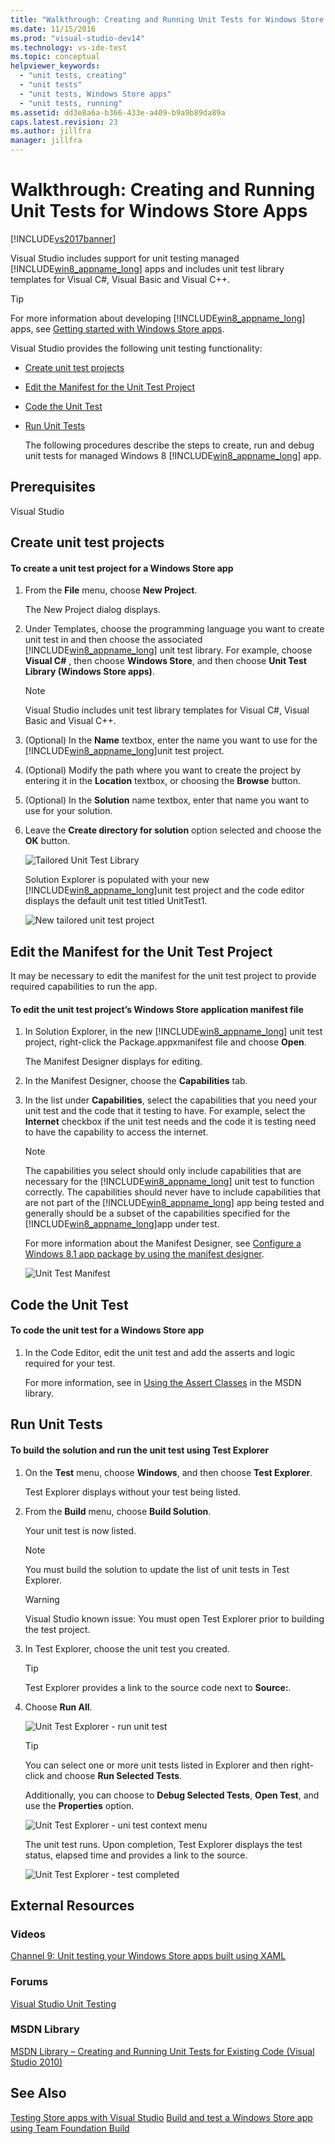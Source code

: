 ```yaml
---
title: "Walkthrough: Creating and Running Unit Tests for Windows Store Apps | Microsoft Docs"
ms.date: 11/15/2016
ms.prod: "visual-studio-dev14"
ms.technology: vs-ide-test
ms.topic: conceptual
helpviewer_keywords:
  - "unit tests, creating"
  - "unit tests"
  - "unit tests, Windows Store apps"
  - "unit tests, running"
ms.assetid: dd3e8a6a-b366-433e-a409-b9a9b89da89a
caps.latest.revision: 23
ms.author: jillfra
manager: jillfra
---
```

# Walkthrough: Creating and Running Unit Tests for Windows Store Apps
[!INCLUDE[vs2017banner](../includes/vs2017banner.md)]

Visual Studio includes support for unit testing managed [!INCLUDE[win8_appname_long](../includes/win8-appname-long-md.md)] apps and includes unit test library templates for Visual C#, Visual Basic and Visual C++.

> [!TIP]
> For more information about developing [!INCLUDE[win8_appname_long](../includes/win8-appname-long-md.md)] apps, see [Getting started with Windows Store apps](https://go.microsoft.com/fwlink/?LinkID=241410).

 Visual Studio provides the following unit testing functionality:

- [Create unit test projects](#CreateAndRunUnitTestWin8Tailored_Create)

- [Edit the Manifest for the Unit Test Project](#CreateAndRunUnitTestWin8Tailored_Manifest)

- [Code the Unit Test](#CreateAndRunUnitTestWin8Tailored_Code)

- [Run Unit Tests](#CreateAndRunUnitTestWin8Tailored_Run)

  The following procedures describe the steps to create, run and debug unit tests for managed Windows 8 [!INCLUDE[win8_appname_long](../includes/win8-appname-long-md.md)] app.

## Prerequisites
 Visual Studio

## <a name="CreateAndRunUnitTestWin8Tailored_Create"></a> Create unit test projects

#### To create a unit test project for a Windows Store app

1. From the **File** menu, choose **New Project**.

     The New Project dialog displays.

2. Under Templates, choose the programming language you want to create unit test in and then choose the associated [!INCLUDE[win8_appname_long](../includes/win8-appname-long-md.md)] unit test library. For example, choose **Visual C#** , then choose **Windows Store**, and then choose **Unit Test Library (Windows Store apps)**.

    > [!NOTE]
    > Visual Studio includes unit test library templates for Visual C#, Visual Basic and Visual C++.

3. (Optional) In the **Name** textbox, enter the name you want to use for the [!INCLUDE[win8_appname_long](../includes/win8-appname-long-md.md)]unit test project.

4. (Optional) Modify the path where you want to create the project by entering it in the **Location** textbox, or choosing the **Browse** button.

5. (Optional) In the **Solution** name textbox, enter that name you want to use for your solution.

6. Leave the **Create directory for solution** option selected and choose the **OK** button.

     ![Tailored Unit Test Library](../test/media/unit-test-win8-1.png "Unit_Test_Win8_1")

     Solution Explorer is populated with your new [!INCLUDE[win8_appname_long](../includes/win8-appname-long-md.md)]unit test project and the code editor displays the default unit test titled UnitTest1.

     ![New tailored unit test project](../test/media/unit-test-win8-unittestexplorer-newprojectcreated.png "Unit_Test_Win8_UnitTestExplorer_NewProjectCreated")

## <a name="CreateAndRunUnitTestWin8Tailored_Manifest"></a> Edit the Manifest for the Unit Test Project
 It may be necessary to edit the manifest for the unit test project to provide required capabilities to run the app.

#### To edit the unit test project’s Windows Store application manifest file

1. In Solution Explorer, in the new [!INCLUDE[win8_appname_long](../includes/win8-appname-long-md.md)] unit test project, right-click the Package.appxmanifest file and choose **Open**.

     The Manifest Designer displays for editing.

2. In the Manifest Designer, choose the **Capabilities** tab.

3. In the list under **Capabilities**, select the capabilities that you need your unit test and the code that it testing to have. For example, select the **Internet** checkbox if the unit test needs and the code it is testing need to have the capability to access the internet.

    > [!NOTE]
    > The capabilities you select should only include capabilities that are necessary for the [!INCLUDE[win8_appname_long](../includes/win8-appname-long-md.md)] unit test to function correctly. The capabilities should never have to include capabilities that are not part of the [!INCLUDE[win8_appname_long](../includes/win8-appname-long-md.md)] app being tested and generally should be a subset of the capabilities specified for the [!INCLUDE[win8_appname_long](../includes/win8-appname-long-md.md)]app under test.

     For more information about the Manifest Designer, see [Configure a Windows 8.1 app package by using the manifest designer](https://msdn.microsoft.com/library/24c58b7f-9c6d-41c3-b385-c1e8497d5b2d).

     ![Unit Test Manifest](../test/media/unit-test-win8.png "Unit_Test_Win8_")

## <a name="CreateAndRunUnitTestWin8Tailored_Code"></a> Code the Unit Test

#### To code the unit test for a Windows Store app

1. In the Code Editor, edit the unit test and add the asserts and logic required for your test.

     For more information, see in [Using the Assert Classes](https://go.microsoft.com/fwlink/?LinkID=224991) in the MSDN library.

## <a name="CreateAndRunUnitTestWin8Tailored_Run"></a> Run Unit Tests

#### To build the solution and run the unit test using Test Explorer

1. On the **Test** menu, choose **Windows**, and then choose **Test Explorer**.

     Test Explorer displays without your test being listed.

2. From the **Build** menu, choose **Build Solution**.

     Your unit test is now listed.

    > [!NOTE]
    > You must build the solution to update the list of unit tests in Test Explorer.

    > [!WARNING]
    > Visual Studio known issue: You must open Test Explorer prior to building the test project.

3. In Test Explorer, choose the unit test you created.

    > [!TIP]
    > Test Explorer provides a link to the source code next to **Source:**.

4. Choose **Run All**.

     ![Unit Test Explorer &#45; run unit test](../test/media/unit-test-win8-unittestexplorer-contextmenurun.png "Unit_Test_Win8_UnitTestExplorer_ContextMenuRun")

    > [!TIP]
    > You can select one or more unit tests listed in Explorer and then right-click and choose **Run Selected Tests**.
    >
    >  Additionally, you can choose to **Debug Selected Tests**, **Open Test**, and use the **Properties** option.
    >
    >  ![Unit Test Explorer &#45; uni test context menu](../test/media/unit-test-win8-unittestexplorer-contextmenu.png "Unit_Test_Win8_UnitTestExplorer_ContextMenu")

     The unit test runs. Upon completion, Test Explorer displays the test status, elapsed time and provides a link to the source.

     ![Unit Test Explorer &#45; test completed](../test/media/unit-test-win8-unittestexplorer-done.png "Unit_Test_Win8_UnitTestExplorer_Done")

## External Resources

### Videos
 [Channel 9: Unit testing your Windows Store apps built using XAML](https://go.microsoft.com/fwlink/?LinkId=226285)

### Forums
 [Visual Studio Unit Testing](https://go.microsoft.com/fwlink/?LinkId=224477)

### MSDN Library
 [MSDN Library – Creating and Running Unit Tests for Existing Code (Visual Studio 2010)](https://go.microsoft.com/fwlink/?LinkID=223683)

## See Also
 [Testing Store apps with Visual Studio](../test/testing-store-apps-with-visual-studio.md)
 [Build and test a Windows Store app using Team Foundation Build](https://msdn.microsoft.com/library/d0ca17bb-deae-4f3d-a18d-1a99bebceaa9)
